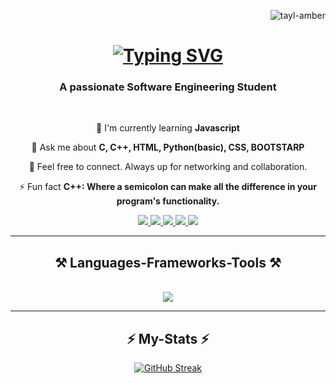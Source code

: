 <p align="right"> <img src="https://komarev.com/ghpvc/?username=tayl-amber&label=Profile%20views&color=0e75b6&style=flat" alt="tayl-amber" /> </p>


<h1 align="center">
   <a href="https://git.io/typing-svg"><img src="https://readme-typing-svg.herokuapp.com?font=Times&size=35&duration=4966&pause=1000&color=F4ECF7&center=true&vCenter=true&random=false&width=435&lines=Hey+There!%F0%9F%91%8B;+I'm+Tayal+Amber!" alt="Typing SVG" /></a>
</h1>
<h3 align="center">A passionate Software Engineering Student</h3>

<br/>

<div align="center">
   

  🌱 I'm currently learning **Javascript**

   💬 Ask me about **C, C++, HTML, Python(basic), CSS, BOOTSTARP**
  
 🤍  Feel free to connect. Always up for networking and collaboration.
  
 ⚡ Fun fact **C++: Where a semicolon can make all the difference in your program's functionality.**

 </div>
 
<div align="center"> 
  <a href="mailto:taylamber352@gmail.com">
    <img src="https://img.shields.io/badge/Gmail-333333?style=for-the-badge&logo=gmail&logoColor=red" />
  </a>
  <a href="https://www.linkedin.com/in/taylamber" target="_blank">
    <img src="https://img.shields.io/badge/LinkedIn-0077B5?style=for-the-badge&logo=linkedin&logoColor=white" target="_blank" />
  </a>

 <a href="https://www.leetcode.com/Tayl_Amber" target="_blank">
    <img src="https://img.shields.io/badge/Leetcode-333333?style=for-the-badge&logo=leetcode&logoColor=yellow" target="_blank" />
  </a>
  

    
   <a href="https://www.hackerrank.com/tayalamber" target="_blank">
    <img src="https://img.shields.io/badge/HackerRank-121927?style=for-the-badge&logo=hackerrank&logoColor=white,green" target="_blank" />
  </a>
 
  <a href="https://tayl-amber.github.io/Portfolio/" target="_blank">
     <img src="https://img.shields.io/badge/Portfolio-000000?style=for-the-badge&logo=Portfolio&logoColor=white" target="_blank" /> 
  </a>
</div>

 <hr/>
<h2 align="center">⚒️ Languages-Frameworks-Tools ⚒️</h2>
<br/>
<div align="center">
    <img src="https://skillicons.dev/icons?i=c,cpp,vscode,github,git,html,css,bootstrap,qt" />
</div>
<hr>
<h2 align="center" font-size="60px">⚡ My-Stats ⚡</h2>
<div align="center">
<a href="https://git.io/streak-stats"><img src="https://github-readme-streak-stats.herokuapp.com?user=Tayl-Amber&theme=highcontrast" alt="GitHub Streak" /></a>
  <!--  <p><img  src="https://github-readme-stats.vercel.app/api/top-langs?username=tayl-amber&show_icons=true&locale=en&layout=compact&theme=highcontrast" alt="tayl-amber" /></p>  -->
<!--  <a href="https://leetcode.com/Tayl_Amber/"><img width="40%" height="400px" src="https://leetcode.card.workers.dev/Tayl_Amber?theme=dark&font=baloo&extension=null&border=2&border_radius=8"></a> -->
</div>
<!--  <p>&nbsp;<img align="center" src="https://github-readme-stats.vercel.app/api?username=tayl-amber&show_icons=true&locale=en" alt="tayl-amber" /></p>

